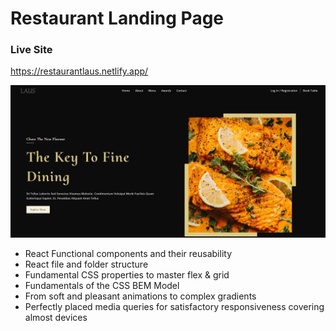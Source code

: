 # Restaurant Landing Page
### Live Site
https://restaurantlaus.netlify.app/

![Restaurant Landing Page](./src/assets/sample.JPG)





- React Functional components and their reusability
- React file and folder structure
- Fundamental CSS properties to master flex & grid
- Fundamentals of the CSS BEM Model
- From soft and pleasant animations to complex gradients
- Perfectly placed media queries for satisfactory responsiveness covering almost devices

